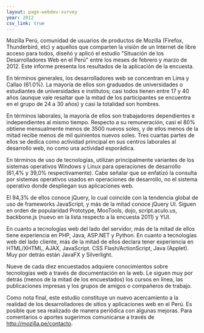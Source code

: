 ```yaml
---
layout: page-webdev-survey
year: 2012
csv_link: true
---
```

Mozilla Perú, comunidad de usuarios de productos de Mozilla (Firefox, Thunderbird, etc) y aquellos que comparten la visión de un Internet de libre acceso para todos, diseñó y aplicó el estudio "Situación de los Desarrolladores Web en el Perú" entre los meses de febrero y marzo de 2012. Este informe presenta los resultados de la aplicación de la encuesta.

En términos generales, los desarrolladores web se concentran en Lima y Callao (61.0%). La mayoría de ellos son graduados de universidades o estudiantes de universidades e institutos; casi todos tienen entre 17 y 40 años (aunque vale resaltar que la mitad de los participantes se encuentra en el grupo de 24 a 30 años) y casi la totalidad son hombres.

En términos laborales, la mayoría de ellos son trabajadores dependientes e independientes al mismo tiempo. Respecto a su remuneración, casi el 80% obtiene mensualmente menos de 3500 nuevos soles, y de ellos menos de la mitad recibe menos de mil quinientos nuevos soles. Tres cuartas partes de ellos se dedica como actividad principal en sus centros laborales al desarrollo web, no como una actividad esporádica.

En términos de uso de tecnologías, utilizan principalmente variantes de los sistemas operativos Windows y Linux para operaciones de desarrollo (61,4% y 39,0% respectivamente). Cabe señalar que se enfatizó la consulta por sistemas operativos usados en operaciones de desarrollo, no el sistema operativo donde despliegan sus aplicaciones web.

El 94,3% de ellos conoce jQuery, lo cual coincide con la tendencia global de uso de frameworks JavaScript, y más de la mitad conoce jQuery UI. Siguen en orden de popularidad Prototype, MooTools, dojo, script.aculo.us, backbone.js (nuevo en la lista respecto a la encuesta 2011) y YUI.

En cuanto a tecnologías web del lado del servidor, más de la mitad de ellos tiene experiencia en PHP, Java, ASP.NET y Python. En cuanto a tecnologías web del lado cliente, más de la mitad de ellos declara tener experiencia en HTML/XHTML, AJAX, JavaScript. CSS Flash/ActionScript, Java (Applet). Muy por detrás están JavaFX y Silverlight.

Nueve de cada diez encuestados adquiere conocimientos sobre tecnologías web a través de documentación en la web. Le siguen muy por detrás (menos de la mitad de los encuestados) los cursos en línea, las publicaciones impresas y los grupos de amigos o compañeros de trabajo.

Como nota final, este estudio constituye un nuevo acercamiento a la realidad de los desarrolladores de sitios y aplicaciones web en el Perú. Es posible que sea realizado de manera periódica con algunas mejoras. Para comentarios o aportes sugerimos comunicarse a través de http://mozilla.pe/contacto.
